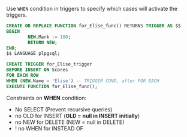 
Use `WHEN` condition in triggers to specify which cases will activate the triggers.

```sql
CREATE OR REPLACE FUNCTION for_Elise_func() RETURNS TRIGGER AS $$
BEGIN
        NEW.Mark := 100;
        RETURN NEW;
END;
$$ LANGUAGE plpgsql;
```

```sql
CREATE TRIGGER for_Elise_trigger
BEFORE INSERT ON Scores
FOR EACH ROW
WHEN (NEW.Name = 'Elise') -- TRIGGER COND, after FOR EACH
EXECUTE FUNCTION for_Elise_func();
```

Constraints on **WHEN** condition:
- No SELECT (Prevent recursive queries)
- no OLD for INSERT (**OLD = null in INSERT initially**)
- no NEW for DELETE (NEW = null in DELETE)
- ! no WHEN for INSTEAD OF
